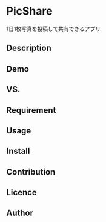 PicShare
=========
1日1枚写真を投稿して共有できるアプリ

## Description

## Demo

## VS.

## Requirement

## Usage

## Install

## Contribution

## Licence

## Author
